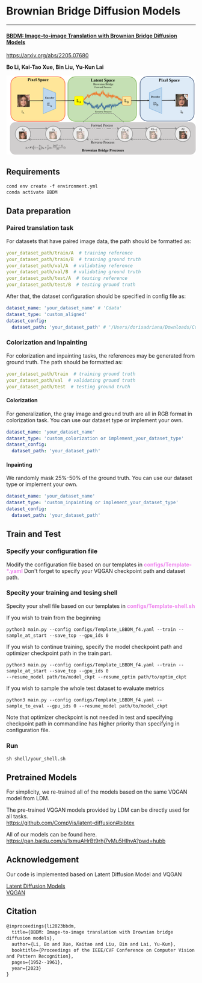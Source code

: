 # Brownian Bridge Diffusion Models
***
#### [BBDM: Image-to-image Translation with Brownian Bridge Diffusion Models](https://arxiv.org/abs/2205.07680)
https://arxiv.org/abs/2205.07680

**Bo Li, Kai-Tao Xue, Bin Liu, Yu-Kun Lai**

![img](resources/BBDM_architecture.png)

## Requirements
```commandline
cond env create -f environment.yml
conda activate BBDM
```

## Data preparation
### Paired translation task
For datasets that have paired image data, the path should be formatted as:
```yaml
your_dataset_path/train/A  # training reference
your_dataset_path/train/B  # training ground truth
your_dataset_path/val/A  # validating reference
your_dataset_path/val/B  # validating ground truth
your_dataset_path/test/A  # testing reference
your_dataset_path/test/B  # testing ground truth
```
After that, the dataset configuration should be specified in config file as:
```yaml
dataset_name: 'your_dataset_name' # 'Cdata'
dataset_type: 'custom_aligned'
dataset_config:
  dataset_path: 'your_dataset_path' # '/Users/dorisadriana/Downloads/Cdata'
```

### Colorization and Inpainting
For colorization and inpainting tasks, the references may be generated from ground truth. The path should be formatted as:
```yaml
your_dataset_path/train  # training ground truth
your_dataset_path/val  # validating ground truth
your_dataset_path/test  # testing ground truth
```

#### Colorization
For generalization, the gray image and ground truth are all in RGB format in colorization task. You can use our dataset type or implement your own.
```yaml
dataset_name: 'your_dataset_name'
dataset_type: 'custom_colorization or implement_your_dataset_type'
dataset_config:
  dataset_path: 'your_dataset_path'
```

#### Inpainting
We randomly mask 25%-50% of the ground truth. You can use our dataset type or implement your own.
```yaml
dataset_name: 'your_dataset_name'
dataset_type: 'custom_inpainting or implement_your_dataset_type'
dataset_config:
  dataset_path: 'your_dataset_path'
```

## Train and Test
### Specify your configuration file
Modify the configuration file based on our templates in <font color=violet><b>configs/Template-*.yaml</b></font>
Don't forget to specify your VQGAN checkpoint path and dataset path.
### Specity your training and tesing shell
Specity your shell file based on our templates in <font color=violet><b>configs/Template-shell.sh</b></font>

If you wish to train from the beginning
```commandline
python3 main.py --config configs/Template_LBBDM_f4.yaml --train --sample_at_start --save_top --gpu_ids 0 
```

If you wish to continue training, specify the model checkpoint path and optimizer checkpoint path in the train part.
```commandline
python3 main.py --config configs/Template_LBBDM_f4.yaml --train --sample_at_start --save_top --gpu_ids 0 
--resume_model path/to/model_ckpt --resume_optim path/to/optim_ckpt
```

If you wish to sample the whole test dataset to evaluate metrics
```commandline
python3 main.py --config configs/Template_LBBDM_f4.yaml --sample_to_eval --gpu_ids 0 --resume_model path/to/model_ckpt
```

Note that optimizer checkpoint is not needed in test and specifying checkpoint path in commandline has higher priority than specifying in configuration file.

### Run
```commandline
sh shell/your_shell.sh
```

## Pretrained Models
For simplicity, we re-trained all of the models based on the same VQGAN model from LDM.

The pre-trained VQGAN models provided by LDM can be directly used for all tasks.  
https://github.com/CompVis/latent-diffusion#bibtex

All of our models can be found here.
https://pan.baidu.com/s/1xmuAHrBt9rhj7vMu5HIhvA?pwd=hubb

## Acknowledgement
Our code is implemented based on Latent Diffusion Model and VQGAN

[Latent Diffusion Models](https://github.com/CompVis/latent-diffusion#bibtex)  
[VQGAN](https://github.com/CompVis/taming-transformers)

## Citation
```
@inproceedings{li2023bbdm,
  title={BBDM: Image-to-image translation with Brownian bridge diffusion models},
  author={Li, Bo and Xue, Kaitao and Liu, Bin and Lai, Yu-Kun},
  booktitle={Proceedings of the IEEE/CVF Conference on Computer Vision and Pattern Recognition},
  pages={1952--1961},
  year={2023}
}
```
